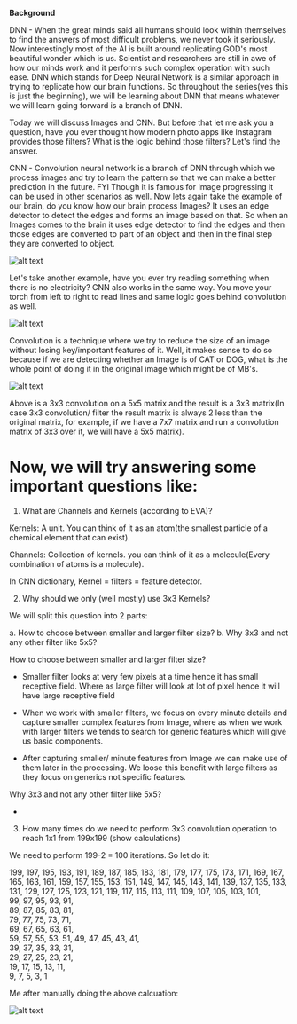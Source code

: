 **Background**

DNN - When the great minds said all humans should look within themselves to find the answers of most difficult problems, we never took it seriously. Now interestingly most of the AI is built around replicating GOD's most beautiful wonder which is us. Scientist and researchers are still in awe of how our minds work and it performs such complex operation with such ease. DNN which stands for Deep Neural Network is a similar approach in trying to replicate how our brain functions. So throughout the series(yes this is just the beginning), we will be learning about DNN that means whatever we will learn going forward is a branch of DNN.

Today we will discuss Images and CNN. But before that let me ask you a question, have you ever thought how modern photo apps like Instagram provides those filters? What is the logic behind those filters? Let's find the answer.

CNN - Convolution neural network is a branch of DNN through which we process images and try to learn the pattern so that we can make a better prediction in the future. FYI Though it is famous for Image progressing it can be used in other scenarios as well. Now lets again take the example of our brain, do you know how our brain process Images? It uses an edge detector to detect the edges and forms an image based on that. So when an Images comes to the brain it uses edge detector to find the edges and then those edges are converted to part of an object and then in the final step they are converted to object.

![alt text](https://ujwlkarn.files.wordpress.com/2016/08/screen-shot-2016-08-10-at-12-58-30-pm.png)

Let's take another example, have you ever try reading something when there is no electricity? CNN also works in the same way. You move your torch from left to right to read lines and same logic goes behind convolution as well.

![alt text](https://thumbs.gfycat.com/PresentGreedyHornshark-size_restricted.gif) 

Convolution is a technique where we try to reduce the size of an image without losing key/important features of it. Well, it makes sense to do so because if we are detecting whether an Image is of CAT or DOG, what is the whole point of doing it in the original image which might be of MB's.

![alt text](https://i.stack.imgur.com/9Iu89.gif)

Above is a 3x3 convolution on a 5x5 matrix and the result is a 3x3 matrix(In case 3x3 convolution/ filter the result matrix is always 2 less than the original matrix, for example, if we have a 7x7 matrix and run a convolution matrix of 3x3 over it, we will have a 5x5 matrix).

# Now, we will try answering some important questions like:

1. What are Channels and Kernels (according to EVA)?

Kernels: A unit. You can think of it as an atom(the smallest particle of a chemical element that can exist). 

Channels: Collection of kernels. you can think of it as a molecule(Every combination of atoms is a molecule).

In CNN dictionary, Kernel = filters = feature detector.

2. Why should we only (well mostly) use 3x3 Kernels?

We will split this question into 2 parts:

a. How to choose between smaller and larger filter size?
b. Why 3x3 and not any other filter like 5x5?

How to choose between smaller and larger filter size?

* Smaller filter looks at very few pixels at a time hence it has small receptive field. Where as large filter will look at lot of pixel hence it will have large receptive field

* When we work with smaller filters, we focus on every minute details and capture smaller complex features from Image, where as when we work with larger filters we tends to search for generic features which will give us basic components.

* After capturing smaller/ minute features from Image we can make use of them later in the processing. We loose this benefit with large filters as they focus on generics not specific features.

Why 3x3 and not any other filter like 5x5?

* 

3. How many times do we need to perform 3x3 convolution operation to reach 1x1 from 199x199 (show calculations)

We need to perform 199-2 = 100 iterations. So let do it:

199, 197, 195, 193, 191, 
189, 187, 185, 183, 181, 
179, 177, 175, 173, 171, 
169, 167, 165, 163, 161, 
159, 157, 155, 153, 151, 
149, 147, 145, 143, 141, 
139, 137, 135, 133, 131, 
129, 127, 125, 123, 121, 
119, 117, 115, 113, 111, 
109, 107, 105, 103, 101,  
 99,  97,  95,  93,  91,  
 89,  87,  85,  83,  81,  
 79,  77,  75,  73,  71,  
 69,  67,  65,  63,  61,  
 59,  57,  55,  53,  51, 
 49,  47,  45,  43,  41,  
 39,  37,  35,  33,  31,  
 29,  27,  25,  23,  21,  
 19,  17,  15,  13,  11,   
 9,   7,   5,   3,   1
 


Me after manually doing the above calcuation:


 
![alt text](https://media.giphy.com/media/FoH28ucxZFJZu/giphy.gif)
